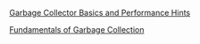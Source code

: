 [Garbage Collector Basics and Performance Hints](https://msdn.microsoft.com/en-us/library/ms973837.aspx)

[Fundamentals of Garbage Collection](https://msdn.microsoft.com/en-us/library/ee787088(v=vs.110).aspx)

